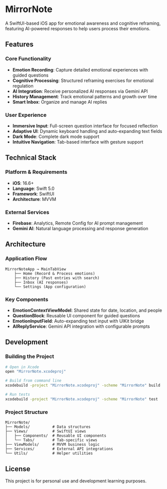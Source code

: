 # MirrorNote

A SwiftUI-based iOS app for emotional awareness and cognitive reframing, featuring AI-powered responses to help users process their emotions.

## Features

###  Core Functionality
- **Emotion Recording**: Capture detailed emotional experiences with guided questions
- **Cognitive Processing**: Structured reframing exercises for emotional regulation
- **AI Integration**: Receive personalized AI responses via Gemini API
- **History Management**: Track emotional patterns and growth over time
- **Smart Inbox**: Organize and manage AI replies

###  User Experience
- **Immersive Input**: Full-screen question interface for focused reflection
- **Adaptive UI**: Dynamic keyboard handling and auto-expanding text fields
- **Dark Mode**: Complete dark mode support
- **Intuitive Navigation**: Tab-based interface with gesture support

## Technical Stack

### Platform & Requirements
- **iOS**: 16.6+
- **Language**: Swift 5.0
- **Framework**: SwiftUI
- **Architecture**: MVVM

### External Services
- **Firebase**: Analytics, Remote Config for AI prompt management
- **Gemini AI**: Natural language processing and response generation

## Architecture

### Application Flow
```
MirrorNoteApp → MainTabView
    ├── Home (Record & Process emotions)
    ├── History (Past entries with search)
    ├── Inbox (AI responses)
    └── Settings (App configuration)
```

### Key Components
- **EmotionContextViewModel**: Shared state for date, location, and people
- **QuestionBlock**: Reusable UI component for guided questions
- **EmotionInputField**: Auto-expanding text input with UIKit bridge
- **AIReplyService**: Gemini API integration with configurable prompts

## Development

### Building the Project
```bash
# Open in Xcode
open "MirrorNote.xcodeproj"

# Build from command line
xcodebuild -project "MirrorNote.xcodeproj" -scheme "MirrorNote" build

# Run tests
xcodebuild -project "MirrorNote.xcodeproj" -scheme "MirrorNote" test
```

### Project Structure
```
MirrorNote/
├── Models/          # Data structures
├── Views/           # SwiftUI views
│   ├── Components/  # Reusable UI components
│   └── Tabs/        # Tab-specific views
├── ViewModels/      # MVVM business logic
├── Services/        # External API integrations
└── Utils/           # Helper utilities
```

## License

This project is for personal use and development learning purposes.

